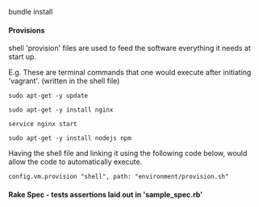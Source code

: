 bundle install

#### Provisions

shell 'provision' files are used to feed the software everything it needs at start up.

E.g. These are terminal commands that one would execute after initiating 'vagrant'. (written in the shell file)
```
sudo apt-get -y update

sudo apt-get -y install nginx

service nginx start

sudo apt-get -y install nodejs npm
```
Having the shell file and linking it using the following code below, would allow the code to automatically execute.

```
config.vm.provision "shell", path: "environment/provision.sh"
```
#### Rake Spec - tests assertions laid out in 'sample_spec.rb'
